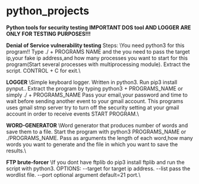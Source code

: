 # python_projects
**Python tools for security testing**
**IMPORTANT DOS tool AND LOGGER ARE ONLY FOR TESTING PURPOSES!!!**

**Denial of Service vulnerability testing**
Steps:
\You need python3 for this program!!
Type ./ + PROGRAMS NAME and the you need to pass the target ip,your fake ip address,and how many processes you want to start for this program(Start several processes with multiprocessing module).
Extract the script.
CONTROL + C for exit.\

**LOGGER**
\Simple keyboard logger.
Written in python3.
Run pip3 install pynput..
Extract the program by typing python3 + PROGRAMS_NAME or simply ./ + PROGRAMS_NAME
Pass your email,your password and time to wait before sending another event to your gmail account.
This programs uses gmail stmp server try to turn off the security setting at your gmail account in order to receive events
START PROGRAM.\

**WORD-GENERATOR**
\Word generator that produces number of words and save them to a file.
Start the program with python3 PROGRAMS_NAME or ./PROGRAMS_NAME.
Pass as arguments the length of each word,how many words you want to generate and the file in which you want to save the results.\

**FTP brute-forcer**
\If you dont have ftplib do pip3 install ftplib and run the script with python3.
OPTIONS:
--target for target ip address.
--list pass the wordlist file.
--port optional argument default=21 port.\





